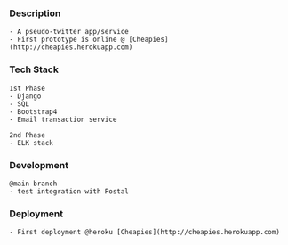 ### Description
    - A pseudo-twitter app/service
    - First prototype is online @ [Cheapies](http://cheapies.herokuapp.com)

### Tech Stack
    1st Phase
    - Django
    - SQL
    - Bootstrap4
    - Email transaction service

    2nd Phase
    - ELK stack

### Development
    @main branch
    - test integration with Postal

### Deployment
    - First deployment @heroku [Cheapies](http://cheapies.herokuapp.com)